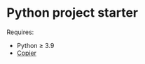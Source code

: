 # Python project starter

Requires:

- Python &ge; 3.9
- [Copier](https://github.com/copier-org/copier)

